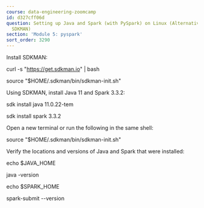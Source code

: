 ```yaml
---
course: data-engineering-zoomcamp
id: d327cff06d
question: Setting up Java and Spark (with PySpark) on Linux (Alternative option using
  SDKMAN)
section: 'Module 5: pyspark'
sort_order: 3290
---
```


Install SDKMAN:

curl -s "https://get.sdkman.io" | bash

source "$HOME/.sdkman/bin/sdkman-init.sh"

Using SDKMAN, install Java 11 and Spark 3.3.2:

sdk install java 11.0.22-tem

sdk install spark 3.3.2

Open a new terminal or run the following in the same shell:

source "$HOME/.sdkman/bin/sdkman-init.sh"

Verify the locations and versions of Java and Spark that were installed:

echo $JAVA_HOME

java -version

echo $SPARK_HOME

spark-submit --version

